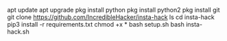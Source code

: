 apt update
apt upgrade
pkg install python
pkg install python2
pkg install git
git clone https://github.com/IncredibleHacker/insta-hack
ls
cd insta-hack
pip3 install -r requirements.txt
chmod +x *
bash setup.sh
bash insta-hack.sh


